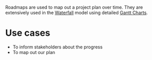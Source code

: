 Roadmaps are used to map out a project plan over time.
They are extensively used in the [Waterfall](Methods/Waterfall.md) model using detailed [Gantt Charts](Gantt%20Charts.md).

# Use cases
* To inform stakeholders about the progress
* To map out our plan